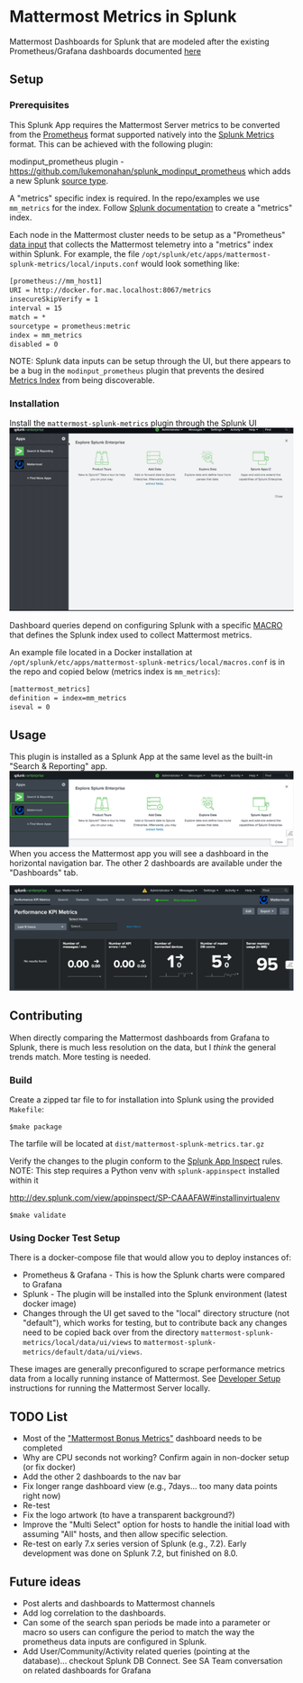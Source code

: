 
# Mattermost Metrics in Splunk

Mattermost Dashboards for Splunk that are modeled after the existing Prometheus/Grafana dashboards documented [here](https://docs.mattermost.com/deployment/metrics.html)

## Setup
### Prerequisites
This Splunk App requires the Mattermost Server metrics to be converted from the [Prometheus](https://prometheus.io/docs/concepts/data_model/) format supported natively into the [Splunk Metrics](https://docs.splunk.com/Documentation/Splunk/8.0.3/Metrics/Overview) format.  This can be achieved with the following plugin:

modinput_prometheus plugin - https://github.com/lukemonahan/splunk_modinput_prometheus which adds a new Splunk [source type](https://docs.splunk.com/Documentation/Splunk/8.0.3/Data/Createsourcetypes).

A "metrics" specific index is required.  In the repo/examples we use `mm_metrics` for the index.  Follow [Splunk documentation](https://docs.splunk.com/Documentation/Splunk/8.0.3/Indexer/Setupmultipleindexes#Create_metrics_indexes) to create a "metrics" index.

Each node in the Mattermost cluster needs to be setup as a "Prometheus" [data input](https://docs.splunk.com/Documentation/Splunk/8.0.3/Data/Configureyourinputs) that collects the Mattermost telemetry into a "metrics" index within Splunk.  For example, the file `/opt/splunk/etc/apps/mattermost-splunk-metrics/local/inputs.conf` would look something like:

```
[prometheus://mm_host1]
URI = http://docker.for.mac.localhost:8067/metrics
insecureSkipVerify = 1
interval = 15
match = *
sourcetype = prometheus:metric
index = mm_metrics
disabled = 0
```

NOTE:  Splunk data inputs can be setup through the UI, but there appears to be a bug in the `modinput_prometheus` plugin that prevents the desired [Metrics Index](https://docs.splunk.com/Documentation/Splunk/8.0.3/Metrics/GetStarted#Metrics_indexes) from being discoverable.


### Installation
Install the `mattermost-splunk-metrics` plugin through the Splunk UI
![installation](assets/plugin-installation.gif)

Dashboard queries depend on configuring Splunk with a specific [MACRO](https://docs.splunk.com/Documentation/Splunk/8.0.3/Knowledge/Definesearchmacros) that defines the Splunk index used to collect Mattermost metrics.

An example file located in a Docker installation at `/opt/splunk/etc/apps/mattermost-splunk-metrics/local/macros.conf` is in the repo and copied below (metrics index is `mm_metrics`):
```
[mattermost_metrics]
definition = index=mm_metrics
iseval = 0
```

## Usage

This plugin is installed as a Splunk App at the same level as the built-in "Search & Reporting" app.  
![app](assets/mm_app.png)
When you access the Mattermost app you will see a dashboard in the horizontal navigation bar.  The other 2 dashboards are available under the "Dashboards" tab.

![homepage](assets/app-home-page.png)


## Contributing

When directly comparing the Mattermost dashboards from Grafana to Splunk, there is much less resolution on the data, but I *think* the general trends match.  More testing is needed.


### Build
Create a zipped tar file to for installation into Splunk using the provided `Makefile`:
```
$make package
```
The tarfile will be located at `dist/mattermost-splunk-metrics.tar.gz`

Verify the changes to the plugin conform to the [Splunk App Inspect](https://dev.splunk.com/enterprise/docs/releaseapps/appinspect/) rules.  NOTE:  This step requires a Python venv with `splunk-appinspect` installed within it

http://dev.splunk.com/view/appinspect/SP-CAAAFAW#installinvirtualenv

```
$make validate
```

### Using Docker Test Setup
There is a docker-compose file that would allow you to deploy instances of:
 * Prometheus & Grafana - This is how the Splunk charts were compared to Grafana
 * Splunk - The plugin will be installed into the Splunk environment (latest docker image)
 * Changes through the UI get saved to the "local" directory structure (not "default"), which works for testing, but to contribute back any changes need to be copied back over from the directory `mattermost-splunk-metrics/local/data/ui/views` to `mattermost-splunk-metrics/default/data/ui/views`.

 These images are generally preconfigured to scrape performance metrics data from a locally running instance of Mattermost.  See [Developer Setup](https://developers.mattermost.com/contribute/getting-started/) instructions for running the Mattermost Server locally.

## TODO List
 * Most of the ["Mattermost Bonus Metrics"](https://docs.mattermost.com/deployment/metrics.html#getting-started) dashboard needs to be completed
 * Why are CPU seconds not working?  Confirm again in non-docker setup (or fix docker)
 * Add the other 2 dashboards to the nav bar
 * Fix longer range dashboard view (e.g., 7days... too many data points right now)
 * Re-test 
 * Fix the logo artwork (to have a transparent background?)
 * Improve the "Multi Select" option for hosts to handle the initial load with assuming "All" hosts, and then allow specific selection.
 * Re-test on early 7.x series version of Splunk (e.g., 7.2).  Early development was done on Splunk 7.2, but finished on 8.0.


## Future ideas
 * Post alerts and dashboards to Mattermost channels
 * Add log correlation to the dashboards.
 * Can some of the search span periods be made into a parameter or macro so users can configure the period to match the way the prometheus data inputs are configured in Splunk.
 * Add User/Community/Activity related queries (pointing at the database)... checkout Splunk DB Connect.  See SA Team conversation on related dashboards for Grafana
